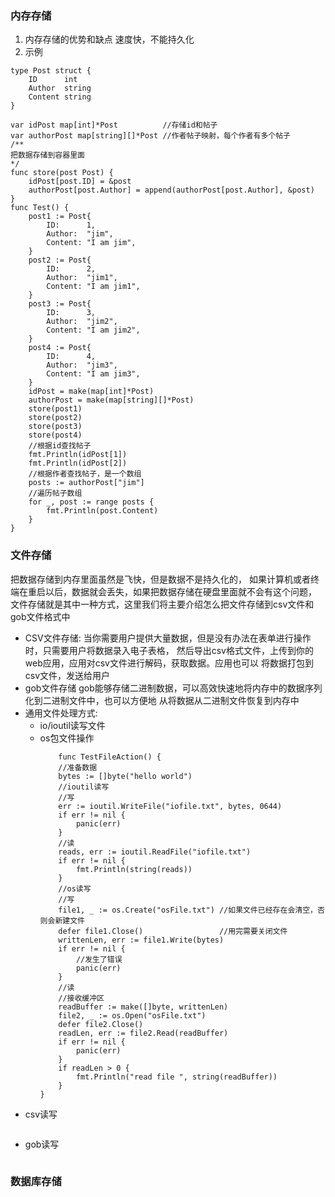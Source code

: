 ### 内存存储
1. 内存存储的优势和缺点
   速度快，不能持久化
2. 示例
```
type Post struct {
	ID      int
	Author  string
	Content string
}

var idPost map[int]*Post          //存储id和帖子
var authorPost map[string][]*Post //作者帖子映射，每个作者有多个帖子
/**
把数据存储到容器里面
*/
func store(post Post) {
	idPost[post.ID] = &post
	authorPost[post.Author] = append(authorPost[post.Author], &post)
}
func Test() {
	post1 := Post{
		ID:      1,
		Author:  "jim",
		Content: "I am jim",
	}
	post2 := Post{
		ID:      2,
		Author:  "jim1",
		Content: "I am jim1",
	}
	post3 := Post{
		ID:      3,
		Author:  "jim2",
		Content: "I am jim2",
	}
	post4 := Post{
		ID:      4,
		Author:  "jim3",
		Content: "I am jim3",
	}
	idPost = make(map[int]*Post)
	authorPost = make(map[string][]*Post)
	store(post1)
	store(post2)
	store(post3)
	store(post4)
	//根据id查找帖子
	fmt.Println(idPost[1])
	fmt.Println(idPost[2])
	//根据作者查找帖子，是一个数组
	posts := authorPost["jim"]
	//遍历帖子数组
	for _, post := range posts {
		fmt.Println(post.Content)
	}
}
```
### 文件存储
把数据存储到内存里面虽然是飞快，但是数据不是持久化的，
如果计算机或者终端在重启以后，数据就会丢失，如果把数据存储在硬盘里面就不会有这个问题，
文件存储就是其中一种方式，这里我们将主要介绍怎么把文件存储到csv文件和gob文件格式中
+ CSV文件存储:
  当你需要用户提供大量数据，但是没有办法在表单进行操作时，只需要用户将数据录入电子表格，
	然后导出csv格式文件，上传到你的web应用，应用对csv文件进行解码，获取数据。应用也可以
	将数据打包到csv文件，发送给用户
+ gob文件存储
  gob能够存储二进制数据，可以高效快速地将内存中的数据序列化到二进制文件中，也可以方便地
	从将数据从二进制文件恢复到内存中
+ 通用文件处理方式:
  + io/ioutil读写文件
  + os包文件操作
  	```
		func TestFileAction() {
		//准备数据
		bytes := []byte("hello world")
		//ioutil读写
		//写
		err := ioutil.WriteFile("iofile.txt", bytes, 0644)
		if err != nil {
			panic(err)
		}
		//读
		reads, err := ioutil.ReadFile("iofile.txt")
		if err != nil {
			fmt.Println(string(reads))
		}
		//os读写
		//写
		file1, _ := os.Create("osFile.txt") //如果文件已经存在会清空，否则会新建文件
		defer file1.Close()                 //用完需要关闭文件
		writtenLen, err := file1.Write(bytes)
		if err != nil {
			//发生了错误
			panic(err)
		}
		//读
		//接收缓冲区
		readBuffer := make([]byte, writtenLen)
		file2, _ := os.Open("osFile.txt")
		defer file2.Close()
		readLen, err := file2.Read(readBuffer)
		if err != nil {
			panic(err)
		}
		if readLen > 0 {
			fmt.Println("read file ", string(readBuffer))
		}
	}
	```
+ csv读写
	```
	```
+ gob读写
	```
	```
### 数据库存储